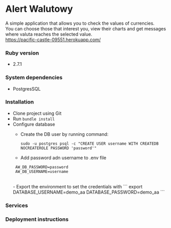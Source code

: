 # Alert Walutowy

A simple application that allows you to check the values of currencies. </br>
You can choose those that interest you, view their charts and get messages where valuta reaches the selected value.</br>
https://pacific-castle-09551.herokuapp.com/


### Ruby version
  * 2.7.1
### System dependencies
  * PostgresSQL
### Installation
  * Clone project using Git </br>
  * Run `bundle install` </br>
  * Configure database </br>
    - Create the DB user by running command: </br>
      ```
      sudo -u postgres psql -c "CREATE USER username WITH CREATEDB NOCREATEROLE PASSWORD 'password'"
      ```
    
    - Add password adn username to .env file <br>
     ```
      AW_DB_PASSWORD=password
      AW_DB_USERNAME=username
     ```
     </br>
    - Export the environment to set the credentials with
      ```
      export DATABASE_USERNAME=demo_aa DATABASE_PASSWORD=demo_aa
      ```
      </br>
### Services

### Deployment instructions
